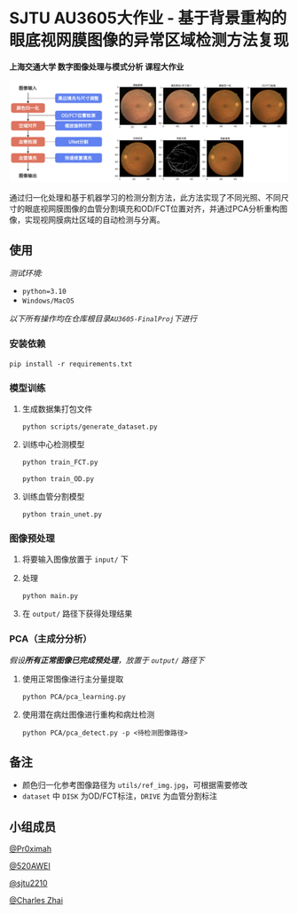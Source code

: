 # SJTU AU3605大作业 - 基于背景重构的眼底视网膜图像的异常区域检测方法复现

**上海交通大学 数字图像处理与模式分析 课程大作业**

![流程图](<./readme/readmeimg1.png>)

通过归一化处理和基于机器学习的检测分割方法，此方法实现了不同光照、不同尺寸的眼底视网膜图像的血管分割填充和OD/FCT位置对齐，并通过PCA分析重构图像，实现视网膜病灶区域的自动检测与分离。

## 使用

*测试环境:*

- `python=3.10`
- `Windows/MacOS`

*以下所有操作均在仓库根目录`AU3605-FinalProj`下进行*

### 安装依赖

```
pip install -r requirements.txt
```

### 模型训练

1. 生成数据集打包文件

    ```
    python scripts/generate_dataset.py
    ```

2. 训练中心检测模型

    ```
    python train_FCT.py
    ```
    
    ```
    python train_OD.py
    ```

3. 训练血管分割模型

    ```
    python train_unet.py
    ```

### 图像预处理

1. 将要输入图像放置于 `input/` 下

2. 处理

    ```
    python main.py
    ```
    
3. 在 `output/` 路径下获得处理结果
    

### PCA（主成分分析）

*假设**所有正常图像已完成预处理**，放置于 `output/` 路径下*

1. 使用正常图像进行主分量提取

    ```
    python PCA/pca_learning.py
    ```

2. 使用潜在病灶图像进行重构和病灶检测

    ```
    python PCA/pca_detect.py -p <待检测图像路径>
    ```

## 备注

- 颜色归一化参考图像路径为 `utils/ref_img.jpg`，可根据需要修改
- `dataset` 中 `DISK` 为OD/FCT标注，`DRIVE` 为血管分割标注

## 小组成员

[@Pr0ximah](https://github.com/Pr0ximah)

[@520AWEI](https://github.com/520AWEI)

[@sjtu2210](https://github.com/sjtu2210)

[@Charles Zhai](https://github.com/zzc2022)